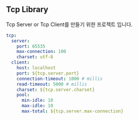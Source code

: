 ## Tcp Library
Tcp Server or Tcp Client를 만들기 위한 프로젝트 입니다.

```yaml
tcp:
  server:
    port: 65535
    max-connection: 100
    charset: utf-8
  client:
    host: localhost
    port: ${tcp.server.port}
    connection-timeout: 1000 # millis
    read-timeout: 5000 # millis
    charset: ${tcp.server.charset}
    pool:
      min-idle: 10
      max-idle: 10
      max-total: ${tcp.server.max-connection}

```
